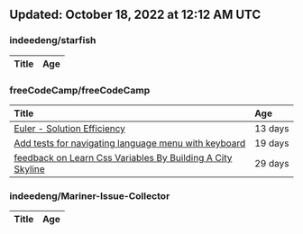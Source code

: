 ## Updated: October 18, 2022 at 12:12 AM UTC


### indeedeng/starfish
|**Title**|**Age**|
|:----|:----|


### freeCodeCamp/freeCodeCamp
|**Title**|**Age**|
|:----|:----|
|[Euler - Solution Efficiency ](https://github.com/freeCodeCamp/freeCodeCamp/issues/47824)|13&nbsp;days|
|[Add tests for navigating language menu with keyboard](https://github.com/freeCodeCamp/freeCodeCamp/issues/47649)|19&nbsp;days|
|[feedback on Learn Css Variables By Building A City Skyline](https://github.com/freeCodeCamp/freeCodeCamp/issues/47555)|29&nbsp;days|


### indeedeng/Mariner-Issue-Collector
|**Title**|**Age**|
|:----|:----|